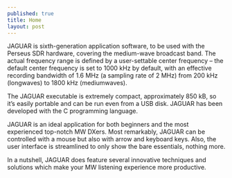 ```yaml
---
published: true
title: Home
layout: post
---
```

JAGUAR is sixth-generation application software, to be used with the Perseus SDR hardware, covering the medium-wave broadcast band. The actual frequency range is defined by a user-settable center frequency – the default center frequency is set to 1000 kHz by default, with an effective recording bandwidth of 1.6 MHz (a sampling rate of 2 MHz) from 200 kHz (longwaves) to 1800 kHz (mediumwaves).

The JAGUAR executable is extremely compact, approximately 850 kB, so it’s easily portable and can be run even from a USB disk. JAGUAR has been developed with the C programming language.

JAGUAR is an ideal application for both beginners and the most experienced top-notch MW DXers. Most remarkably, JAGUAR can be controlled with a mouse but also with arrow and keyboard keys. Also, the user interface is streamlined to only show the bare essentials, nothing more.

In a nutshell, JAGUAR does feature several innovative techniques and solutions which make your MW listening experience more productive.
